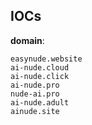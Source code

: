 
## IOCs

__domain__:

```text
easynude.website​
ai-nude.cloud​
ai-nude.click​
ai-nude.pro​
nude-ai.pro​
ai-nude.adult​
ainude.site
```